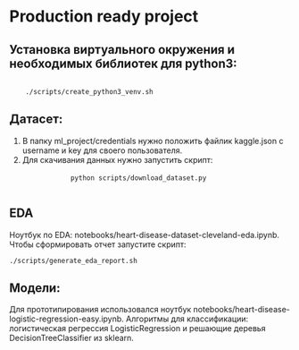 # Production ready project

## Установка виртуального окружения и необходимых библиотек для python3:
<code>
    ./scripts/create_python3_venv.sh
</code>

## Датасет:
<ol>
    <li>
        В папку ml_project/credentials нужно положить файлик kaggle.json c username и key для своего пользователя.
    </li>
    <li>
        Для скачивания данных нужно запустить скрипт:
        </br>
        <code>
            python scripts/download_dataset.py
        </code>
    </li>
</ol>

## EDA
Ноутбук по EDA: notebooks/heart-disease-dataset-cleveland-eda.ipynb. Чтобы сформировать отчет запустите скрипт:
</br>
<code>
    ./scripts/generate_eda_report.sh
</code>

## Модели:
Для прототипирования использовался ноутбук notebooks/heart-disease-logistic-regression-easy.ipynb. Алгоритмы для классификации: логистическая регрессия LogisticRegression и решающие деревья DecisionTreeClassifier из sklearn.